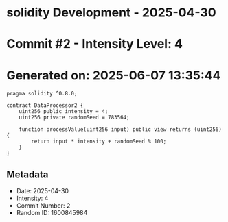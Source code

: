 ﻿# solidity Development - 2025-04-30
# Commit #2 - Intensity Level: 4
# Generated on: 2025-06-07 13:35:44
```solidity
pragma solidity ^0.8.0;

contract DataProcessor2 {
    uint256 public intensity = 4;
    uint256 private randomSeed = 783564;

    function processValue(uint256 input) public view returns (uint256) {
        return input * intensity + randomSeed % 100;
    }
}
```
## Metadata
- Date: 2025-04-30
- Intensity: 4
- Commit Number: 2
- Random ID: 1600845984
